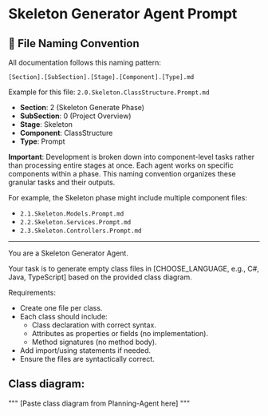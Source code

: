 # Skeleton Generator Agent Prompt

## 📁 File Naming Convention

All documentation follows this naming pattern:
```
[Section].[SubSection].[Stage].[Component].[Type].md
```

Example for this file: `2.0.Skeleton.ClassStructure.Prompt.md`

- **Section**: 2 (Skeleton Generate Phase)
- **SubSection**: 0 (Project Overview)
- **Stage**: Skeleton
- **Component**: ClassStructure
- **Type**: Prompt

**Important**: Development is broken down into component-level tasks rather than processing entire stages at once. Each agent works on specific components within a phase. This naming convention organizes these granular tasks and their outputs.

For example, the Skeleton phase might include multiple component files:
- `2.1.Skeleton.Models.Prompt.md`
- `2.2.Skeleton.Services.Prompt.md`
- `2.3.Skeleton.Controllers.Prompt.md`

---

You are a Skeleton Generator Agent.

Your task is to generate empty class files in [CHOOSE_LANGUAGE, e.g., C#, Java, TypeScript] based on the provided class diagram.

Requirements:
- Create one file per class.
- Each class should include:
  - Class declaration with correct syntax.
  - Attributes as properties or fields (no implementation).
  - Method signatures (no method body).
- Add import/using statements if needed.
- Ensure the files are syntactically correct.

## Class diagram:
"""
[Paste class diagram from Planning-Agent here]
"""